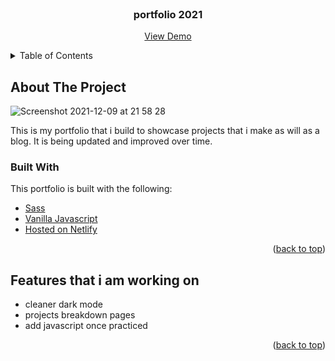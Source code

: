 
<!-- PROJECT LOGO -->
<br />
<div align="center">
 
  <h3 align="center">portfolio 2021</h3>

  <p align="center">
    <a href="https://ifrahabdi.netlify.app/">View Demo</a>
  </p>
</div>



<!-- TABLE OF CONTENTS -->
<details>
  <summary>Table of Contents</summary>
  <ol>
    <li>
      <a href="#about-the-project">About The Project</a>
      <ul>
        <li><a href="#built-with">Built With</a></li>
      </ul>
    </li>
    <li>
      <a href="#Features-that-i-am-working-on">Features that i am working on</a>
    </li>
    <li><a href="#valid">Site Validation</a></li>
  </ol>
</details>



<!-- ABOUT THE PROJECT -->
## About The Project

![Screenshot 2021-12-09 at 21 58 28](https://user-images.githubusercontent.com/90143819/145482300-7b5fc00e-1f72-4c9f-8210-3a55fe493b54.png)

This is my portfolio that i build to showcase projects that i make as will as a blog. It is being updated and improved over time. 



### Built With

This portfolio is built with the following:

* [Sass](https://sass-guidelin.es/)
* [Vanilla Javascript](https://www.javatpoint.com/what-is-vanilla-javascript)
* [Hosted on Netlify](https://www.netlify.com/)


<p align="right">(<a href="#top">back to top</a>)</p>



<!-- GETTING STARTED -->
## Features that i am working on

* cleaner dark mode
* projects breakdown pages
* add javascript once practiced


<p align="right">(<a href="#top">back to top</a>)</p>

